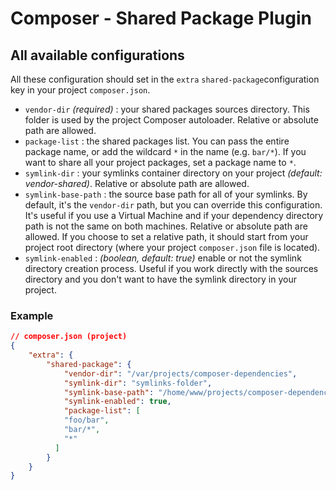 # Composer - Shared Package Plugin

## All available configurations

All these configuration should set in the `extra` `shared-package`configuration key in your project `composer.json`.

* `vendor-dir` *(required)* : your shared packages sources directory. This folder is used by the project Composer autoloader. Relative or absolute path are allowed.
* `package-list` : the shared packages list. You can pass the entire package name, or add the wildcard `*` in the name (e.g. `bar/*`). If you want to share all your project packages, set a package name to `*`.
* `symlink-dir` : your symlinks container directory on your project *(default: vendor-shared)*. Relative or absolute path are allowed.
* `symlink-base-path` : the source base path for all of your symlinks. By default, it's the `vendor-dir` path, but you can override this configuration. It's useful if you use a Virtual Machine and if your dependency directory path is not the same on both machines. Relative or absolute path are allowed. If you choose to set a relative path, it should start from your project root directory (where your project `composer.json` file is located).
* `symlink-enabled` : *(boolean, default: true)* enable or not the symlink directory creation process. Useful if you work directly with the sources directory and you don't want to have the symlink directory in your project.

### Example

``` json
// composer.json (project)
{
    "extra": {
        "shared-package": {
            "vendor-dir": "/var/projects/composer-dependencies",
            "symlink-dir": "symlinks-folder",
            "symlink-base-path": "/home/www/projects/composer-dependencies",
            "symlink-enabled": true,
            "package-list": [
            "foo/bar",
            "bar/*",
            "*"
          ]
        }
    }
}
```
